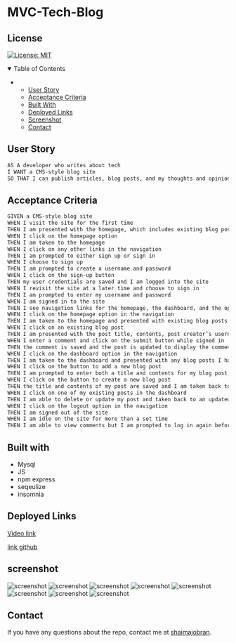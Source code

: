 # MVC-Tech-Blog
## License
 [![License: MIT](https://img.shields.io/badge/License-MIT-yellow.svg)](https://opensource.org/licenses/MIT)



<!-- TABLE OF CONTENTS -->
<details open="open">
  <summary>Table of Contents</summary>
  <ul>
    <li>
      <ul>
        <li><a href="#User Story">User Story</a></li>
        <li><a href="#Acceptance Criteria">Acceptance Criteria</a></li>
          <li><a href="#Built With">Built With</a></li>
          <li><a href="#Deployed Links">Deployed Links</a></li>
         <li><a href="#Screenshot">Screenshot</a></li>
        <li><a href="#Contact">Contact</a></li>
      </ul>
    </li>
    </ul>
</details>


## User Story

```md
AS A developer who writes about tech
I WANT a CMS-style blog site
SO THAT I can publish articles, blog posts, and my thoughts and opinions
```

## Acceptance Criteria


```md
GIVEN a CMS-style blog site
WHEN I visit the site for the first time
THEN I am presented with the homepage, which includes existing blog posts if any have been posted; navigation links for the homepage and the dashboard; and the option to log in
WHEN I click on the homepage option
THEN I am taken to the homepage
WHEN I click on any other links in the navigation
THEN I am prompted to either sign up or sign in
WHEN I choose to sign up
THEN I am prompted to create a username and password
WHEN I click on the sign-up button
THEN my user credentials are saved and I am logged into the site
WHEN I revisit the site at a later time and choose to sign in
THEN I am prompted to enter my username and password
WHEN I am signed in to the site
THEN I see navigation links for the homepage, the dashboard, and the option to log out
WHEN I click on the homepage option in the navigation
THEN I am taken to the homepage and presented with existing blog posts that include the post title and the date created
WHEN I click on an existing blog post
THEN I am presented with the post title, contents, post creator’s username, and date created for that post and have the option to leave a comment
WHEN I enter a comment and click on the submit button while signed in
THEN the comment is saved and the post is updated to display the comment, the comment creator’s username, and the date created
WHEN I click on the dashboard option in the navigation
THEN I am taken to the dashboard and presented with any blog posts I have already created and the option to add a new blog post
WHEN I click on the button to add a new blog post
THEN I am prompted to enter both a title and contents for my blog post
WHEN I click on the button to create a new blog post
THEN the title and contents of my post are saved and I am taken back to an updated dashboard with my new blog post
WHEN I click on one of my existing posts in the dashboard
THEN I am able to delete or update my post and taken back to an updated dashboard
WHEN I click on the logout option in the navigation
THEN I am signed out of the site
WHEN I am idle on the site for more than a set time
THEN I am able to view comments but I am prompted to log in again before I can add, update, or delete comments
```

## Built with
   * Mysql
   * JS
   * npm express
   * seqeulize
   * insomnia
   


## Deployed Links
[Video link](https://youtu.be/fKzqYGPVx8Y)

[link github](https://github.com/shaimajobran/E-Commerce-Back-End)



## screenshot
![screenshot](Assets/1.jpg)
![screenshot](Assets/2.jpg)
![screenshot](Assets/3.jpg)
![screenshot](Assets/4.jpg)
![screenshot](Assets/5.jpg)
![screenshot](Assets/6.jpg)
![screenshot](Assets/7.jpg)
![screenshot](Assets/8.jpg)
## Contact
If you have any questions about the repo, contact me at [shaimajobran](https://github.com/shaimajobran).


